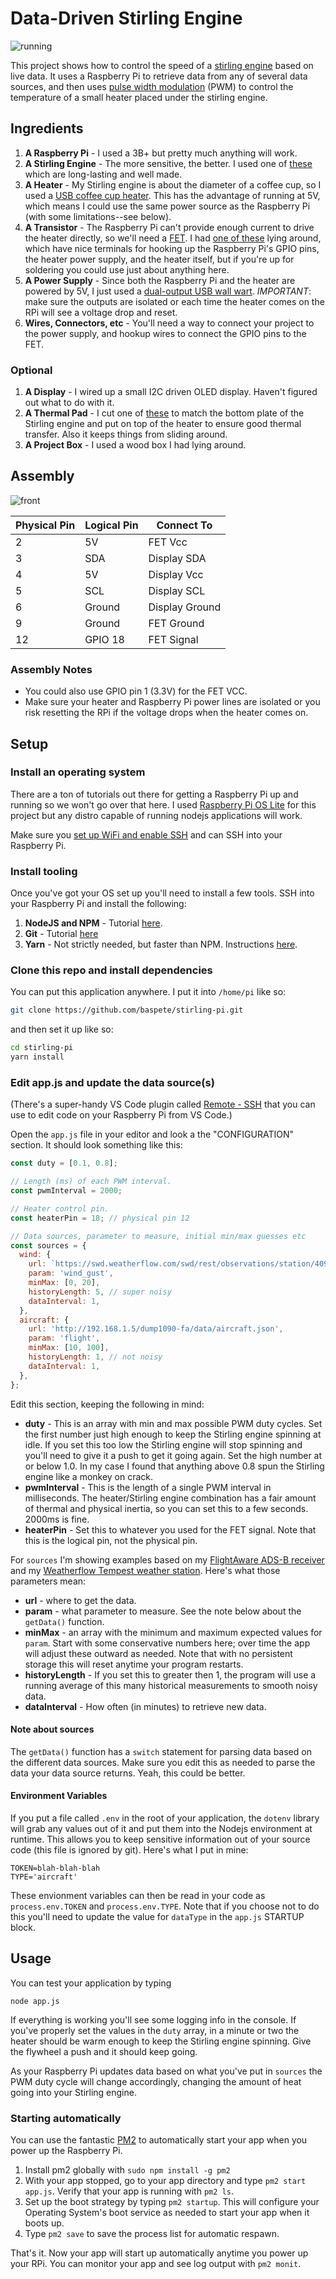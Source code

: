 # Data-Driven Stirling Engine

![running](images/running.gif)

This project shows how to control the speed of a [stirling engine](https://en.wikipedia.org/wiki/Stirling_engine) based on live data. It uses a Raspberry Pi to retrieve data from any of several data sources, and then uses [pulse width modulation](https://en.wikipedia.org/wiki/Pulse-width_modulation) (PWM) to control the temperature of a small heater placed under the stirling engine.

## Ingredients

1. **A Raspberry Pi** - I used a 3B+ but pretty much anything will work.
1. **A Stirling Engine** - The more sensitive, the better. I used one of [these](https://www.stirlingengine.co.uk/d.asp?product=KS90_BLU_KIT) which are long-lasting and well made.
1. **A Heater** - My Stirling engine is about the diameter of a coffee cup, so I used a [USB coffee cup heater](https://www.amazon.com/gp/product/B08MCZ78MY). This has the advantage of running at 5V, which means I could use the same power source as the Raspberry Pi (with some limitations--see below).
1. **A Transistor** - The Raspberry Pi can't provide enough current to drive the heater directly, so we'll need a [FET](https://en.wikipedia.org/wiki/Field-effect_transistor). I had [one of these](https://www.amazon.com/gp/product/B07GLNCRR4) lying around, which have nice terminals for hooking up the Raspberry Pi's GPIO pins, the heater power supply, and the heater itself, but if you're up for soldering you could use just about anything here.
1. **A Power Supply** - Since both the Raspberry Pi and the heater are powered by 5V, I just used a [dual-output USB wall wart](https://www.amazon.com/gp/product/B07DFWKBF7). _IMPORTANT_: make sure the outputs are isolated or each time the heater comes on the RPi will see a voltage drop and reset.
1. **Wires, Connectors, etc** - You'll need a way to connect your project to the power supply, and hookup wires to connect the GPIO pins to the FET.

### Optional

1. **A Display** - I wired up a small I2C driven OLED display. Haven't figured out what to do with it.
1. **A Thermal Pad** - I cut one of [these](https://www.amazon.com/gp/product/B085VSJFY7) to match the bottom plate of the Stirling engine and put on top of the heater to ensure good thermal transfer. Also it keeps things from sliding around.
1. **A Project Box** - I used a wood box I had lying around.

## Assembly

![front](images/inside.jpg)

| Physical Pin | Logical Pin | Connect To     |
| ------------ | ----------- | -------------- |
| 2            | 5V          | FET Vcc        |
| 3            | SDA         | Display SDA    |
| 4            | 5V          | Display Vcc    |
| 5            | SCL         | Display SCL    |
| 6            | Ground      | Display Ground |
| 9            | Ground      | FET Ground     |
| 12           | GPIO 18     | FET Signal     |

### Assembly Notes

- You could also use GPIO pin 1 (3.3V) for the FET VCC.
- Make sure your heater and Raspberry Pi power lines are isolated or you risk resetting the RPi if the voltage drops when the heater comes on.

## Setup

### Install an operating system

There are a ton of tutorials out there for getting a Raspberry Pi up and running so we won't go over that here. I used [Raspberry Pi OS Lite](https://www.raspberrypi.org/software/operating-systems/#raspberry-pi-os-32-bit) for this project but any distro capable of running nodejs applications will work.

Make sure you [set up WiFi and enable SSH](https://www.raspberrypi.org/documentation/remote-access/ssh/README.md) and can SSH into your Raspberry Pi.

### Install tooling

Once you've got your OS set up you'll need to install a few tools. SSH into your Raspberry Pi and install the following:

1. **NodeJS and NPM** - Tutorial [here](https://medium.com/@thedyslexiccoder/how-to-update-nodejs-npm-on-a-raspberry-pi-4-da75cad4148c).
1. **Git** - Tutorial [here](https://linuxize.com/post/how-to-install-git-on-raspberry-pi/)
1. **Yarn** - Not strictly needed, but faster than NPM. Instructions [here](https://classic.yarnpkg.com/en/docs/install).

### Clone this repo and install dependencies

You can put this application anywhere. I put it into `/home/pi` like so:

```bash
git clone https://github.com/baspete/stirling-pi.git
```

and then set it up like so:

```bash
cd stirling-pi
yarn install
```

### Edit app.js and update the data source(s)

(There's a super-handy VS Code plugin called [Remote - SSH](https://github.com/Microsoft/vscode-remote-release) that you can use to edit code on your Raspberry Pi from VS Code.)

Open the `app.js` file in your editor and look a the "CONFIGURATION" section. It should look something like this:

```javascript
const duty = [0.1, 0.8];

// Length (ms) of each PWM interval.
const pwmInterval = 2000;

// Heater control pin.
const heaterPin = 18; // physical pin 12

// Data sources, parameter to measure, initial min/max guesses etc
const sources = {
  wind: {
    url: `https://swd.weatherflow.com/swd/rest/observations/station/40983?token=${process.env.TOKEN}`,
    param: 'wind_gust',
    minMax: [0, 20],
    historyLength: 5, // super noisy
    dataInterval: 1,
  },
  aircraft: {
    url: 'http://192.168.1.5/dump1090-fa/data/aircraft.json',
    param: 'flight',
    minMax: [10, 100],
    historyLength: 1, // not noisy
    dataInterval: 1,
  },
};
```

Edit this section, keeping the following in mind:

- **duty** - This is an array with min and max possible PWM duty cycles. Set the first number just high enough to keep the Stirling engine spinning at idle. If you set this too low the Stirling engine will stop spinning and you'll need to give it a push to get it going again. Set the high number at or below 1.0. In my case I found that anything above 0.8 spun the Stirling engine like a monkey on crack.
- **pwmInterval** - This is the length of a single PWM interval in milliseconds. The heater/Stirling engine combination has a fair amount of thermal and physical inertia, so you can set this to a few seconds. 2000ms is fine.
- **heaterPin** - Set this to whatever you used for the FET signal. Note that this is the logical pin, not the physical pin.

For `sources` I'm showing examples based on my [FlightAware ADS-B receiver](https://flightaware.com/adsb/piaware/) and my [Weatherflow Tempest weather station](https://weatherflow.com/tempest-weather-system/). Here's what those parameters mean:

- **url** - where to get the data.
- **param** - what parameter to measure. See the note below about the `getData()` function.
- **minMax** - an array with the minimum and maximum expected values for `param`. Start with some conservative numbers here; over time the app will adjust these outward as needed. Note that with no persistent storage this will reset anytime your program restarts.
- **historyLength** - If you set this to greater then 1, the program will use a running average of this many historical measurements to smooth noisy data.
- **dataInterval** - How often (in minutes) to retrieve new data.

#### Note about sources

The `getData()` function has a `switch` statement for parsing data based on the different data sources. Make sure you edit this as needed to parse the data your data source returns. Yeah, this could be better.

#### Environment Variables

If you put a file called `.env` in the root of your application, the `dotenv` library will grab any values out of it and put them into the Nodejs environment at runtime. This allows you to keep sensitive information out of your source code (this file is ignored by git). Here's what I put in mine:

```
TOKEN=blah-blah-blah
TYPE='aircraft'
```

These envionment variables can then be read in your code as `process.env.TOKEN` and `process.env.TYPE`. Note that if you choose not to do this you'll need to update the value for `dataType` in the `app.js` STARTUP block.

## Usage

You can test your application by typing

```
node app.js
```

If everything is working you'll see some logging info in the console. If you've properly set the values in the `duty` array, in a minute or two the heater should be warm enough to keep the Stirling engine spinning. Give the flywheel a push and it should keep going.

As your Raspberry Pi updates data based on what you've put in `sources` the PWM duty cycle will change accordingly, changing the amount of heat going into your Stirling engine.

### Starting automatically

You can use the fantastic [PM2](https://pm2.keymetrics.io/docs/usage/quick-start/) to automatically start your app when you power up the Raspberry Pi.

1. Install pm2 globally with `sudo npm install -g pm2`
2. With your app stopped, go to your app directory and type `pm2 start app.js`. Verify that your app is running with `pm2 ls`.
3. Set up the boot strategy by typing `pm2 startup`. This will configure your Operating System's boot service as needed to start your app when it boots up.
4. Type `pm2 save` to save the process list for automatic respawn.

That's it. Now your app will start up automatically anytime you power up your RPi. You can monitor your app and see log output with `pm2 monit`.
